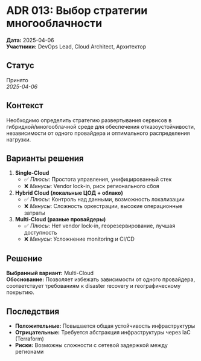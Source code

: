 # ADR 013: Выбор стратегии многооблачности

**Дата:** 2025-04-06  
**Участники:** DevOps Lead, Cloud Architect, Архитектор

## Статус

Принято  
_2025-04-06_

## Контекст

Необходимо определить стратегию развертывания сервисов в гибридной/многооблачной среде для обеспечения отказоустойчивости, независимости от одного провайдера и оптимального распределения нагрузки.

## Варианты решения

1. **Single-Cloud**
   - ✅ _Плюсы_: Простота управления, унифицированный стек
   - ❌ _Минусы_: Vendor lock-in, риск регионального сбоя
2. **Hybrid Cloud (локальные ЦОД + облако)**
   - ✅ _Плюсы_: Контроль над данными, возможность локализации
   - ❌ _Минусы_: Сложность оркестрации, высокие операционные затраты
3. **Multi-Cloud (разные провайдеры)**
   - ✅ _Плюсы_: Нет vendor lock-in, георезервирование, лучшая доступность
   - ❌ _Минусы_: Усложнение monitoring и CI/CD

## Решение

**Выбранный вариант:** Multi-Cloud  
**Обоснование:** Позволяет избежать зависимости от одного провайдера, соответствует требованиям к disaster recovery и географическому покрытию.

## Последствия

- **Положительные:** Повышается общая устойчивость инфраструктуры
- **Отрицательные:** Требуется абстракция инфраструктуры через IaC (Terraform)
- **Риски:** Возможны сложности с сетевой задержкой между регионами
